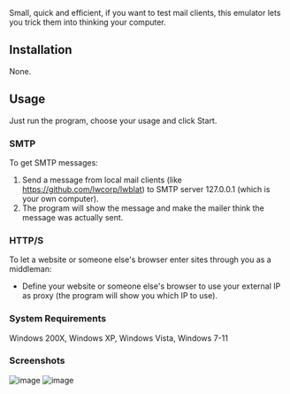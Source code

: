 Small, quick and efficient, if you want to test mail clients, this emulator lets you trick them into thinking your computer.

## Installation
None.

## Usage
Just run the program, choose your usage and click Start.
### SMTP
To get SMTP messages:
1. Send a message from local mail clients (like https://github.com/lwcorp/lwblat) to SMTP server 127.0.0.1 (which is your own computer).
1. The program will show the message and make the mailer think the message was actually sent.
### HTTP/S
To let a website or someone else's browser enter sites through you as a middleman:
* Define your website or someone else's browser to use your external IP as proxy (the program will show you which IP to use).

### System Requirements
Windows 200X, Windows XP, Windows Vista, Windows 7-11

### Screenshots
![image](https://github.com/user-attachments/assets/fc9cf92c-dee7-422d-9f00-12d947aaf8d5)
![image](https://github.com/user-attachments/assets/5a6f1469-9fdd-4f46-8201-d75d13488d39)
